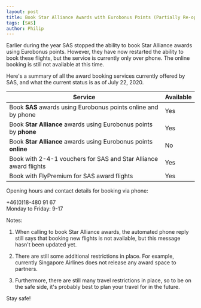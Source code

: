 ```yaml
---
layout: post
title: Book Star Alliance Awards with Eurobonus Points (Partially Re-opened)
tags: [SAS]
author: Philip
---
```


Earlier during the year SAS stopped the ability to book Star Alliance awards using Eurobonus points. However, they have now restarted the ability to book these flights, but the service is currently only over phone. The online booking is still not available at this time.

Here's a summary of all the award booking services currently offered by SAS, and what the current status is as of July 22, 2020.

|Service|Available|
|--|--|
| Book **SAS** awards using Eurobonus points online and by phone | Yes |
| Book **Star Alliance** awards using Eurobonus points by **phone** | Yes |
| Book **Star Alliance** awards using Eurobonus points **online** | No |
| Book with 2-4-1 vouchers for SAS and Star Alliance award flights| Yes |
| Book with FlyPremium for SAS award flights | Yes |

Opening hours and contact details for booking via phone:

+46(0)18-480 91 67  
Monday to Friday: 9-17

Notes:

1) When calling to book Star Alliance awards, the automated phone reply still says that booking new flights is not available, but this message hasn't been updated yet.

2) There are still some additional restrictions in place. For example, currently Singapore Airlines does not release any award space to partners.

3) Furthermore, there are still many travel restrictions in place, so to be on the safe side, it's probably best to plan your travel for in the future.

Stay safe!
